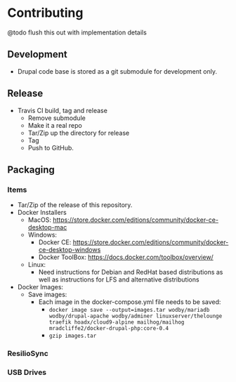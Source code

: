 # Contributing

@todo flush this out with implementation details

## Development

* Drupal code base is stored as a git submodule for development only.

## Release

* Travis CI build, tag and release
   * Remove submodule
   * Make it a real repo
   * Tar/Zip up the directory for release
   * Tag
   * Push to GitHub.

## Packaging

### Items

* Tar/Zip of the release of this repository.
* Docker Installers
   * MacOS: https://store.docker.com/editions/community/docker-ce-desktop-mac
   * Windows:
      * Docker CE: https://store.docker.com/editions/community/docker-ce-desktop-windows
      * Docker ToolBox: https://docs.docker.com/toolbox/overview/
   * Linux:
      * Need instructions for Debian and RedHat based distributions as well as instructions for LFS and alternative distributions
* Docker Images:
   * Save images:
      * Each image in the docker-compose.yml file needs to be saved:
         * `docker image save --output=images.tar wodby/mariadb wodby/drupal-apache wodby/adminer linuxserver/thelounge traefik hoadx/cloud9-alpine mailhog/mailhog mradcliffe2/docker-drupal-php:core-0.4`
         * `gzip images.tar`

### ResilioSync


### USB Drives


